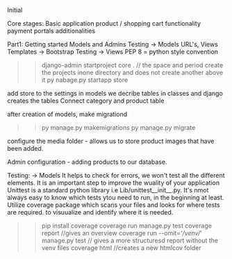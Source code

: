Initial

Core stages:
Basic application
product / shopping cart functionality
payment portals
additionalities

Part1:
Getting started
Models and Admins
Testing -> Models
URL's, Views
Templates -> Bootstrap
Testing -> Views
PEP 8 = python style convention

>> django-admin startproject core . // the space and period create the projects inone directory and does not create another above it
>> py nabage.py startapp store

add store to the settings
in models we decribe tables in classes and django creates the tables
Connect category and product table

after creation of models, make migrationd
>> py manage.py makemigrations
>> py manage.py migrate

configure the media folder - allows us to store product images that have been added.

Admin configuration - adding products to our database.

Testing: -> Models
It helps to check for errors, we won't test all the different elements. It is an important step to improve the wuality of your application
Unittest is a standard python library i.e Lib/unittest__init__.py.
It's nmot always easy to know which tests ytou need to run, in the beginning at least.
Utilize coverage package which scans your files and looks for where tests are required. to visuualize and identify where it is needed.
>> pip install coverage
>> coverage run manage.py test
>> coverage report    //gives an overview
>> coverage run --omit='*/venv/*' manage.py test // gives a more structuresd report without the venv files
>> coverage html  //creates a new htmlcov folder
